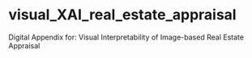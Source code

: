 # visual_XAI_real_estate_appraisal
Digital Appendix for: Visual Interpretability of Image-based Real Estate Appraisal
